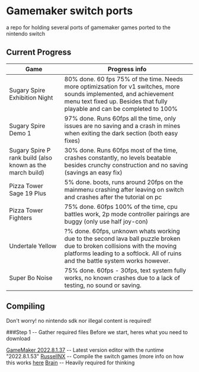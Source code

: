 # Gamemaker switch ports

a repo for holding several ports of gamemaker games ported to the nintendo switch

## Current Progress
| Game | Progress info |
| ------------- | ------------- |
| Sugary Spire Exhibition Night | 80% done. 60 fps 75% of the time. Needs more optimizsation for v1 switches, more sounds implemented, and achievement menu text fixed up. Besides that fully playable and can be completed to 100%|
| Sugary Spire Demo 1 | 97% done. Runs 60fps all the time, only issues are no saving and a crash in mines when exiting the dark section (both easy fixes)|
| Sugary Spire P rank build (also known as the march build) | 30% done. Runs 60fps most of the time, crashes constantly, no levels beatable besides crunchy construction and no saving (savings an easy fix)|
| Pizza Tower Sage 19 Plus | 5% done. boots, runs around 20fps on the mainmenu crashing after leaving on switch and crashes after the tutorial on pc|
| Pizza Tower Fighters | 75% done. 60fps 100% of the time, cpu battles work, 2p mode controller pairings are buggy (only use half joy-con)|
| Undertale Yellow | ?% done. 60fps, unknown whats working due to the second lava ball puzzle broken due to broken collisions with the moving platforms leading to a softlock. All of ruins and the battle system works however.|
| Super Bo Noise | 75% done. 60fps - 30fps, text system fully works, no known crashes due to a lack of testing, no sound or saving.|

## Compiling
Don't worry! no nintendo sdk nor illegal content is required!

###Step 1 -- Gather required files
Before we start, heres what you need to download

[GameMaker 2022.8.1.37](https://gms.yoyogames.com/GameMaker-Installer-2022.8.1.37.exe) -- Latest version editor with the runtime "2022.8.1.53"
[RussellNX](https://dlhb.gamebrew.org/switchhomebrews/russellnx.7z) -- Compile the switch games (more info on how this works [here]([https://dlhb.gamebrew.org/switchhomebrews/russellnx.7z](https://gbatemp.net/threads/play-port-your-gamemaker-games-on-nintendoswitch.519660/))
[Brain]([https://dlhb.gamebrew.org/switchhomebrews/russellnx.7z](https://static.wikia.nocookie.net/nicos-nextbots-fanmade/images/c/c7/Dance.gif.gif/revision/latest?cb=20230512180735)) -- Heavily required for thinking
